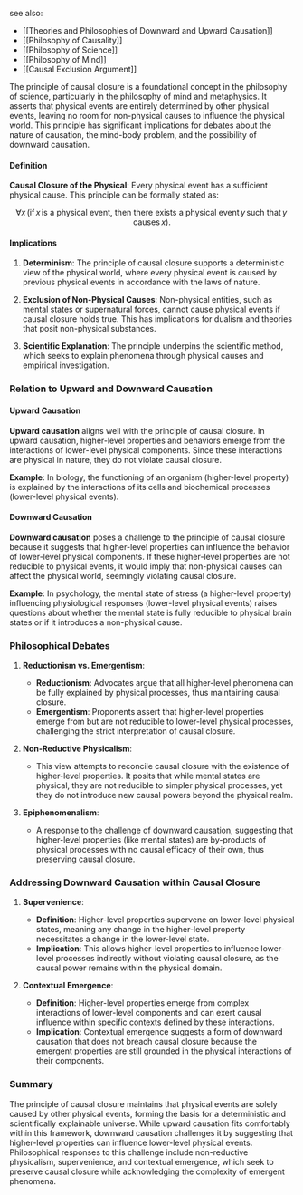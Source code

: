 see also:
- [[Theories and Philosophies of Downward and Upward Causation]]
- [[Philosophy of Causality]]
- [[Philosophy of Science]]
- [[Philosophy of Mind]]
- [[Causal Exclusion Argument]]

The principle of causal closure is a foundational concept in the philosophy of science, particularly in the philosophy of mind and metaphysics. It asserts that physical events are entirely determined by other physical events, leaving no room for non-physical causes to influence the physical world. This principle has significant implications for debates about the nature of causation, the mind-body problem, and the possibility of downward causation.

#### Definition

**Causal Closure of the Physical**: Every physical event has a sufficient physical cause. This principle can be formally stated as:

$$
\forall x \, (\text{if} \, x \, \text{is a physical event, then there exists a physical event} \, y \, \text{such that} \, y \, \text{causes} \, x).
$$

#### Implications

1. **Determinism**: The principle of causal closure supports a deterministic view of the physical world, where every physical event is caused by previous physical events in accordance with the laws of nature.

2. **Exclusion of Non-Physical Causes**: Non-physical entities, such as mental states or supernatural forces, cannot cause physical events if causal closure holds true. This has implications for dualism and theories that posit non-physical substances.

3. **Scientific Explanation**: The principle underpins the scientific method, which seeks to explain phenomena through physical causes and empirical investigation.

### Relation to Upward and Downward Causation

#### Upward Causation

**Upward causation** aligns well with the principle of causal closure. In upward causation, higher-level properties and behaviors emerge from the interactions of lower-level physical components. Since these interactions are physical in nature, they do not violate causal closure.

**Example**: In biology, the functioning of an organism (higher-level property) is explained by the interactions of its cells and biochemical processes (lower-level physical events).

#### Downward Causation

**Downward causation** poses a challenge to the principle of causal closure because it suggests that higher-level properties can influence the behavior of lower-level physical components. If these higher-level properties are not reducible to physical events, it would imply that non-physical causes can affect the physical world, seemingly violating causal closure.

**Example**: In psychology, the mental state of stress (a higher-level property) influencing physiological responses (lower-level physical events) raises questions about whether the mental state is fully reducible to physical brain states or if it introduces a non-physical cause.

### Philosophical Debates

1. **Reductionism vs. Emergentism**: 
   - **Reductionism**: Advocates argue that all higher-level phenomena can be fully explained by physical processes, thus maintaining causal closure.
   - **Emergentism**: Proponents assert that higher-level properties emerge from but are not reducible to lower-level physical processes, challenging the strict interpretation of causal closure.

2. **Non-Reductive Physicalism**: 
   - This view attempts to reconcile causal closure with the existence of higher-level properties. It posits that while mental states are physical, they are not reducible to simpler physical processes, yet they do not introduce new causal powers beyond the physical realm.

3. **Epiphenomenalism**:
   - A response to the challenge of downward causation, suggesting that higher-level properties (like mental states) are by-products of physical processes with no causal efficacy of their own, thus preserving causal closure.

### Addressing Downward Causation within Causal Closure

1. **Supervenience**:
   - **Definition**: Higher-level properties supervene on lower-level physical states, meaning any change in the higher-level property necessitates a change in the lower-level state.
   - **Implication**: This allows higher-level properties to influence lower-level processes indirectly without violating causal closure, as the causal power remains within the physical domain.

2. **Contextual Emergence**:
   - **Definition**: Higher-level properties emerge from complex interactions of lower-level components and can exert causal influence within specific contexts defined by these interactions.
   - **Implication**: Contextual emergence suggests a form of downward causation that does not breach causal closure because the emergent properties are still grounded in the physical interactions of their components.

### Summary

The principle of causal closure maintains that physical events are solely caused by other physical events, forming the basis for a deterministic and scientifically explainable universe. While upward causation fits comfortably within this framework, downward causation challenges it by suggesting that higher-level properties can influence lower-level physical events. Philosophical responses to this challenge include non-reductive physicalism, supervenience, and contextual emergence, which seek to preserve causal closure while acknowledging the complexity of emergent phenomena.